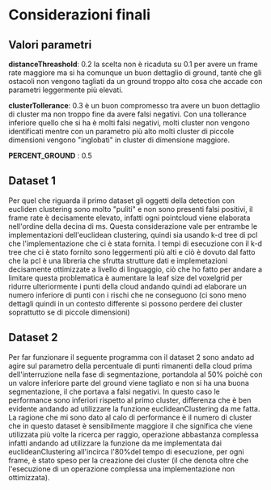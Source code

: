 # Considerazioni finali

## Valori parametri

**distanceThreashold**: 0.2 
la scelta non è ricaduta su 0.1 per avere un frame rate maggiore ma si ha comunque un buon dettaglio di ground, tantè che gli ostacoli non vengono tagliati da un ground troppo alto cosa che accade con parametri leggermente più elevati. 

**clusterTollerance**: 0.3 
è un buon compromesso tra avere un buon dettaglio di cluster ma non troppo fine da avere falsi negativi. Con una tollerance inferiore quello che si ha è molti falsi negativi, molti cluster non vengono identificati mentre con un parametro più alto molti cluster di piccole dimensioni vengono "inglobati" in cluster di dimensione maggiore.

**PERCENT_GROUND** : 0.5


## Dataset 1
Per quel che riguarda il primo dataset gli oggetti della detection con eucliden clustering sono molto "puliti" e non sono presenti falsi positivi, il frame rate è decisamente elevato, infatti ogni pointcloud viene elaborata nell'ordine della decina di ms. Questa considerazione vale per entrambe le implementazioni dell'euclidean clustering, quindi sia usando k-d tree di pcl che l'implementazione che ci è stata fornita. I tempi di esecuzione con il k-d tree che ci è stato fornito sono leggermenti più alti e ciò è dovuto dal fatto che la pcl è una libreria che sfrutta strutture dati e implemetazioni decisamente ottimizzate a livello di linguaggio, ciò che ho fatto per andare a limitare questa problematica è aumentare la leaf size del voxelgrid per ridurre ulteriormente i punti della cloud andando quindi ad elaborare un numero inferiore di punti con i rischi che ne conseguono (ci sono meno dettagli quindi in un contesto differente si possono perdere dei cluster soprattutto se di piccole dimensioni)

## Dataset 2
Per far funzionare il seguente programma con il dataset 2 sono andato ad agire sul parametro della percentuale di punti rimanenti della cloud 
prima dell'interruzione nella fase di segmentazione, portandola al 50% poichè con un valore inferiore parte del ground viene tagliato e non si ha una buona segmentazione, il che portava a falsi negativi. In questo caso le performance sono inferiori rispetto al primo cluster, differenza che è ben evidente andando ad utilizzare la funzione euclideanClustering da me fatta. La ragione che mi sono dato al calo di performance è il numero di cluster che in questo dataset è sensibilmente maggiore il che significa che viene utilizzata più volte la ricerca per raggio, operazione abbastanza complessa infatti andando ad utilizzare la funzione da me implementata dai euclideanClustering all'incirca l'80%del tempo di esecuzione, per ogni frame, è stato speso per la creazione dei cluster (il che denota oltre che l'esecuzione di un operazione complessa una implementazione non ottimizzata).

